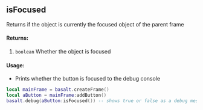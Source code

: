 ## isFocused
Returns if the object is currently the focused object of the parent frame

#### Returns: 
1. `boolean` Whether the object is focused

#### Usage:
* Prints whether the button is focused to the debug console
```lua
local mainFrame = basalt.createFrame()
local aButton = mainFrame:addButton()
basalt.debug(aButton:isFocused()) -- shows true or false as a debug message
```